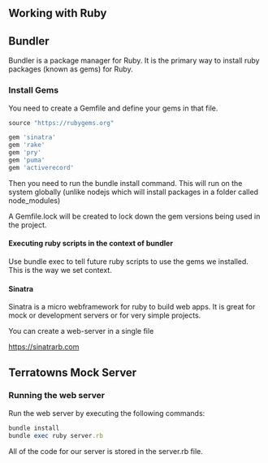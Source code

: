 ## Working with Ruby

## Bundler

Bundler is a package manager for Ruby. It is the primary way to install ruby packages (known as gems) for Ruby.

### Install Gems

You need to create a Gemfile and define your gems in that file.

```rb
source "https://rubygems.org"

gem 'sinatra'
gem 'rake'
gem 'pry'
gem 'puma'
gem 'activerecord'
```

Then you need to run the bundle install command. This will run on the system globally (unlike nodejs which will install packages in a folder called node_modules)

A Gemfile.lock will be created to lock down the gem versions being used in the project.

#### Executing ruby scripts in the context of bundler

Use bundle exec to tell future ruby scripts to use the gems we installed. This is the way we set context.

#### Sinatra

Sinatra is a micro webframework for ruby to build web apps. It is great for mock or development servers or for very simple projects.

You can create a web-server in a single file

https://sinatrarb.com

## Terratowns Mock Server

### Running the web server

Run the web server by executing the following commands:

```rb
bundle install
bundle exec ruby server.rb
```

All of the code for our server is stored in the server.rb file.

